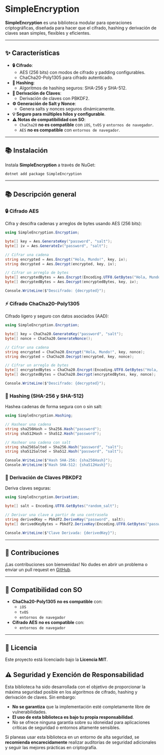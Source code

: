 ﻿# SimpleEncryption

**SimpleEncryption** es una biblioteca modular para operaciones criptográficas, diseñada para hacer que el cifrado, hashing y derivación de claves sean simples, flexibles y eficientes.

---

## ✨ Características
- **🔒 Cifrado**:
  - AES (256 bits) con modos de cifrado y padding configurables.
  - ChaCha20-Poly1305 para cifrado autenticado.
- **🔑 Hashing**:
  - Algoritmos de hashing seguros: SHA-256 y SHA-512.
- **🧬 Derivación de Claves**:
  - Derivación de claves con PBKDF2.
- **⚙️ Generación de Salt y Nonce**:
  - Genera salts y nonces seguros dinámicamente.
- **💡 Seguro para múltiples hilos y configurable**.
- **⚠️ Notas de compatibilidad con SO**:
  - `ChaCha20` **no es compatible** con `iOS`, `tvOS` y `entornos de navegador`.
  - `AES` **no es compatible** con `entornos de navegador`.

---

## 📚 Instalación

Instala **SimpleEncryption** a través de NuGet:

```bash
dotnet add package SimpleEncryption
```

---

## 📚 Descripción general

### 🔒 **Cifrado AES**
Cifra y descifra cadenas y arreglos de bytes usando AES (256 bits):
```csharp
using SimpleEncryption.Encryption;

byte[] key = Aes.GenerateKey("password", "salt");
byte[] iv = Aes.GenerateIv("password", "salt");

// Cifrar una cadena
string encrypted = Aes.Encrypt("Hola, Mundo!", key, iv);
string decrypted = Aes.Decrypt(encrypted, key, iv);

// Cifrar un arreglo de bytes
byte[] encryptedBytes = Aes.Encrypt(Encoding.UTF8.GetBytes("Hola, Mundo!"), key, iv);
byte[] decryptedBytes = Aes.Decrypt(encryptedBytes, key, iv);

Console.WriteLine($"Descifrado: {decrypted}");
```

### ⚡ **Cifrado ChaCha20-Poly1305**
Cifrado ligero y seguro con datos asociados (AAD):
```csharp
using SimpleEncryption.Encryption;

byte[] key = ChaCha20.GenerateKey("password", "salt");
byte[] nonce = ChaCha20.GenerateNonce();

// Cifrar una cadena
string encrypted = ChaCha20.Encrypt("Hola, Mundo!", key, nonce);
string decrypted = ChaCha20.Decrypt(encrypted, key, nonce);

// Cifrar un arreglo de bytes
byte[] encryptedBytes = ChaCha20.Encrypt(Encoding.UTF8.GetBytes("Hola, Mundo!"), key, nonce);
byte[] decryptedBytes = ChaCha20.Decrypt(encryptedBytes, key, nonce);

Console.WriteLine($"Descifrado: {decrypted}");
```

### 🔑 **Hashing (SHA-256 y SHA-512)**
Hashea cadenas de forma segura con o sin salt:
```csharp
using SimpleEncryption.Hashing;

// Hashear una cadena
string sha256Hash = Sha256.Hash("password");
string sha512Hash = Sha512.Hash("password");

// Hashear una cadena con salt
string sha256Salted = Sha256.Hash("password", "salt");
string sha512Salted = Sha512.Hash("password", "salt");

Console.WriteLine($"Hash SHA-256: {sha256Hash}");
Console.WriteLine($"Hash SHA-512: {sha512Hash}");
```

### 🧬 **Derivación de Claves PBKDF2**
Deriva claves seguras:
```csharp
using SimpleEncryption.Derivation;

byte[] salt = Encoding.UTF8.GetBytes("random_salt");

// Derivar una clave a partir de una contraseña
string derivedKey = Pbkdf2.DeriveKey("password", salt);
byte[] derivedKeyBytes = Pbkdf2.DeriveKey(Encoding.UTF8.GetBytes("password"), salt);

Console.WriteLine($"Clave Derivada: {derivedKey}");
```

---

## 🤝 Contribuciones
¡Las contribuciones son bienvenidas! No dudes en abrir un problema o enviar un pull request en [GitHub](https://github.com/Davimity/Simple/tree/main/SimpleEncryption).

---

## 🐝 Compatibilidad con SO
- **ChaCha20-Poly1305** **no es compatible** con:
  - `iOS`
  - `tvOS`
  - `entornos de navegador`
- **Cifrado AES** **no es compatible** con:
  - `entornos de navegador`

---

## 🐝 Licencia
Este proyecto está licenciado bajo la **Licencia MIT**.

## ⚠️ Seguridad y Exención de Responsabilidad

Esta biblioteca ha sido desarrollada con el objetivo de proporcionar la máxima seguridad posible en los algoritmos de cifrado, hashing y derivación de claves. Sin embargo:

- **No se garantiza** que la implementación esté completamente libre de vulnerabilidades.
- **El uso de esta biblioteca es bajo tu propia responsabilidad**.
- No se ofrece ninguna garantía sobre su idoneidad para aplicaciones críticas de seguridad o entornos altamente sensibles.

Si planeas usar esta biblioteca en un entorno de alta seguridad, se **recomienda encarecidamente** realizar auditorías de seguridad adicionales y seguir las mejores prácticas en criptografía.

